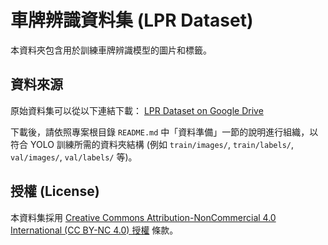 # 車牌辨識資料集 (LPR Dataset)

本資料夾包含用於訓練車牌辨識模型的圖片和標籤。

## 資料來源

原始資料集可以從以下連結下載：
[LPR Dataset on Google Drive](https://drive.google.com/file/d/1PNGVOtodE6Y6aNITxY5RaNoTgt2FzFXX/view?usp=drive_link)

下載後，請依照專案根目錄 `README.md` 中「資料準備」一節的說明進行組織，以符合 YOLO 訓練所需的資料夾結構 (例如 `train/images/`, `train/labels/`, `val/images/`, `val/labels/` 等)。

## 授權 (License)

本資料集採用 [Creative Commons Attribution-NonCommercial 4.0 International (CC BY-NC 4.0) 授權](LICENSE) 條款。 